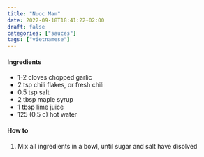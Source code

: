 ```yaml
---
title: "Nuoc Mam"
date: 2022-09-18T18:41:22+02:00
draft: false
categories: ["sauces"]
tags: ["vietnamese"]
---
```


#### Ingredients

* 1-2 cloves chopped garlic
* 2 tsp chili flakes, or fresh chili
* 0.5 tsp salt
* 2 tbsp maple syrup
* 1 tbsp lime juice
* 125 (0.5 c) hot water

#### How to

1. Mix all ingredients in a bowl, until sugar and salt have disolved

